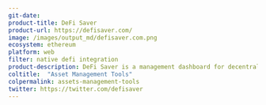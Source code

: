 ```yaml
---
git-date:
product-title: DeFi Saver
product-url: https://defisaver.com/
image: /images/output_md/defisaver.com.png
ecosystem: ethereum
platform: web
filter: native defi integration
product-description: DeFi Saver is a management dashboard for decentralized finance protocols, including MakerDAO CDPs (with features such as automatic liquidation protection), as well as Compound, dYdX and Fulcrum. [Interview with co-founder, Nenad Palinkašević](/cdpsaver).
coltitle:  "Asset Management Tools"
colpermalink: assets-management-tools
twitter: https://twitter.com/defisaver
---
```

